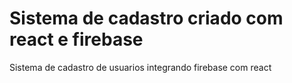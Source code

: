 # Sistema de cadastro criado com react e firebase

Sistema de cadastro de usuarios integrando firebase com react